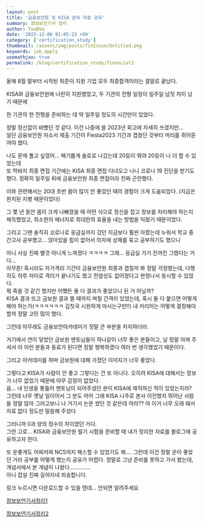 ```yaml
---
layout: post
title: '금융보안원 및 KISA 준비 자료 공유'
summary: 정보보안기사 정리
author: TouBVa
date: '2023-12-06 01:05:23 +09'
category: ['certification_study']
thumbnail: /assets/img/posts/finIssue/Untitled.png
keywords: job_apply
usemathjax: true
permalink: /blog/certification_study/financial2
---
```


올해 8월 말부터 시작된 취준이 지원 기업 모두 최종합격이라는 결말로 끝났다.

KISA와 금융보안원에 나란히 지원했었고, 두 기관의 전형 일정이 일주일 남짓 차이 났기 때문에

한 기관의 한 전형을 준비하는 데 약 일주일 정도의 시간만이 있었다.

정말 정신없이 바빴던 것 같다. 이건 나중에 쓸 2023년 회고에 자세히 쓰겠지만...
<br>
일단 금융보안원 자소서 제출 기간이 Fiesta2023 기간과 겹쳤던 것부터 머리를 쥐어뜯어야 했다.

나도 문제 풀고 싶었어... 패기롭게 솔로로 나갔는데 20등이 뭐야 20등이 나 더 할 수 있었는데
<br>
또 막바지 최종 면접 기간에는 KISA 최종 면접 다녀오고 나니 코로나 19 진단을 받기도 했다. 정확히 일주일 뒤에 금융보안원 최종 면접이라 진짜 곤란했다.

이와 관련해서는 20대 초반 몸이 많이 안 좋았던 때의 경험이 크게 도움되었다. (지금은 완치된 지병 때문이었다)

그 몇 년 동안 몸이 크게 나빠졌을 때 어떤 식으로 정신을 잡고 정보를 처리해야 하는지 체득했었고, 최소한의 에너지로 최대한의 효율을 내는 방법을 익혔기 때문이었다.

그리고 그땐 솔직히 코로나로 응급실까지 갔던 지금보다 훨씬 아팠는데 누워서 학교 중간고사 공부했고... 앉아있을 힘이 없어서 의자에 상체를 묶고 공부하기도 했으니

아니 사실 진짜 별것 아니게 느껴졌다 ㅋㅋㅋㅋ 그래... 응급실 가기 전까진 그랬다는 거다...
<br>
아무튼! 혹시라도 자가격리 기간이 금융보안원 최종과 겹칠까 봐 정말 걱정했는데, 다행히도 하루 차이로 격리가 끝나기도 했고 전염성도 없어졌다고 판정나서 응시할 수 있었다.
<br>
뭐 죽을 것 같긴 했지만 어쨌든 둘 다 결과가 좋았으니 된 거 아닐까?
<br>
KISA 결과 뜨고 금보원 결과 뜰 때까지 며칠 간격이 있었는데, 혹시 둘 다 붙으면 어떻게 해야 하는가(ㅋㅋㅋㅋㅋㅋ 김칫국 시원하게 마시는구만!!) 내 커리어는 어떻게 결정해야 할까 정말 고민 많이 했다.

그런데 아무래도 금융보안아카데미가 정말 큰 부분을 차지하더라.

거기에서 연이 닿았던 금보원 멘토님들이 하나같이 너무 좋은 분들이고, 날 정말 아껴 주셔서 아 이런 분들과 동료가 된다면 정말 행복하겠다 여러 번 생각했었기 때문이다.

그리고 아카데미를 하며 금보원에 대해 가졌던 이미지가 너무 좋았다.

그렇다고 KISA가 사람이 안 좋고 그렇다는 건 또 아니다. 오히려 KISA에 대해서는 정보가 너무 없었기 때문에 아무 감정이 없었다.
<br>
음... 내 인생을 통틀어 멘토님이 되어주셨던 분이 KISA에 재직하신 적이 있었는지라? 그런데 너무 옛날 일이어서 그 분도 어어 그래 KISA 나주로 본사 이전했지 뛰어난 사람들 정말 많아 그러고보니 나 거기서 논문 썼던 것 같은데 어라?? 야 이거 너무 오래 돼서 자료 없다 정도만 말씀해 주셨다

그러니까 0과 양의 정수의 차이였던 거다.
<br>
그런 고로... KISA와 금융보안원 필기 시험을 준비할 때 내가 정리한 자료를 블로그에 공유하고자 한다. 

또 운좋게도 어찌저찌 NCS까지 패스할 수 있었기도 해.... 그런데 이건 정말 운이 좋았던 거라 공부를 어떻게 했는지 공유가 어렵다. 정말로 그냥 준비를 못하고 가서 봤는데, 개념서에서 본 개념이 나왔다..............
<br>
아니 잡설 진짜 길어지네 죄송합니다.

링크 누르시면 다운로드할 수 있을 텐데... 안되면 알려주세요
<br>
  
[정보보안기사정리1](/assets/img/posts/jobapply/정보보안기사1.pdf)
  
[정보보안기사정리2](/assets/img/posts/jobapply/정보보안기사2.pdf)
